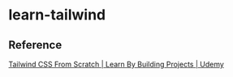 # learn-tailwind

## Reference

[Tailwind CSS From Scratch | Learn By Building Projects | Udemy](https://www.udemy.com/course/tailwind-from-scratch/)

